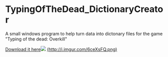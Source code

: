 # TypingOfTheDead_DictionaryCreator
A small windows program to help turn data into dictonary files for the game "Typing of the dead: Overkill"

[Download it here![](http://i.imgur.com/6ceXsFQ.png)](https://mega.nz/#!aMgDEJYC!zTcSvgh-ej81za8asfL_sWSGGxAo1r8Vl8vLvFFmCNM)
[(http://i.imgur.com/6ceXsFQ.png)](https://mega.nz/#!aMgDEJYC!zTcSvgh-ej81za8asfL_sWSGGxAo1r8Vl8vLvFFmCNM)


